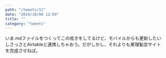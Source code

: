 ```yaml
---
path: "/tweets/11"
date: "2019/10/08 12:09"
title: ""
category: "tweets"
---
```


いま.mdファイルをつくってこの呟きをしてるけど、モバイルからも更新したいしさっさとAirtableと連携しちゃおう。だがしかし、それよりも某理髪店サイトを完成させねば。